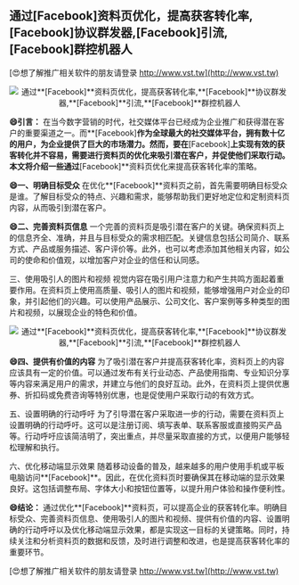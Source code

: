 ## **通过**[Facebook]**资料页优化，提高获客转化率,**[Facebook]**协议群发器,**[Facebook]**引流,**[Facebook]**群控机器人**

[😍想了解推广相关软件的朋友请登录 http://www.vst.tw](http://www.vst.tw)

 <center><img src="https://vst.tw/MP4/tuiguang/png/8.png" alt="通过**[Facebook]**资料页优化，提高获客转化率,**[Facebook]**协议群发器,**[Facebook]**引流,**[Facebook]**群控机器人"></center>

**😄引言：**
在当今数字营销的时代，社交媒体平台已经成为企业推广和获得潜在客户的重要渠道之一。而**[Facebook]**作为全球最大的社交媒体平台，拥有数十亿的用户，为企业提供了巨大的市场潜力。然而，要在**[Facebook]**上实现有效的获客转化并不容易，需要进行资料页的优化来吸引潜在客户，并促使他们采取行动。本文将介绍一些通过**[Facebook]**资料页优化来提高获客转化率的策略。

**😄一、明确目标受众**
在优化**[Facebook]**资料页之前，首先需要明确目标受众是谁。了解目标受众的特点、兴趣和需求，能够帮助我们更好地定位和定制资料页内容，从而吸引到潜在客户。

**😄二、完善资料页信息**
一个完善的资料页是吸引潜在客户的关键。确保资料页上的信息齐全、准确，并且与目标受众的需求相匹配。关键信息包括公司简介、联系方式、产品或服务描述、客户评价等。此外，也可以考虑添加其他相关内容，如公司的使命和价值观，以增加客户对企业的信任和认同感。

三、使用吸引人的图片和视频
视觉内容在吸引用户注意力和产生共鸣方面起着重要作用。在资料页上使用高质量、吸引人的图片和视频，能够增强用户对企业的印象，并引起他们的兴趣。可以使用产品展示、公司文化、客户案例等多种类型的图片和视频，以展现企业的特色和价值。

 <center><img src="https://vst.tw/MP4/tuiguang/png/7.png" alt="通过**[Facebook]**资料页优化，提高获客转化率,**[Facebook]**协议群发器,**[Facebook]**引流,**[Facebook]**群控机器人"></center>

**😄四、提供有价值的内容**
为了吸引潜在客户并提高获客转化率，资料页上的内容应该具有一定的价值。可以通过发布有关行业动态、产品使用指南、专业知识分享等内容来满足用户的需求，并建立与他们的良好互动。此外，在资料页上提供优惠券、折扣码或免费咨询等特别优惠，也是促使用户采取行动的有效方式。

五、设置明确的行动呼吁
为了引导潜在客户采取进一步的行动，需要在资料页上设置明确的行动呼吁。这可以是注册订阅、填写表单、联系客服或直接购买产品等。行动呼吁应该简洁明了，突出重点，并尽量采取直接的方式，以便用户能够轻松理解和执行。

六、优化移动端显示效果
随着移动设备的普及，越来越多的用户使用手机或平板电脑访问**[Facebook]**。因此，在优化资料页时要确保其在移动端的显示效果良好。这包括调整布局、字体大小和按钮位置等，以提升用户体验和操作便利性。

**😄结论：**
通过优化**[Facebook]**资料页，可以提高企业的获客转化率。明确目标受众、完善资料页信息、使用吸引人的图片和视频、提供有价值的内容、设置明确的行动呼吁以及优化移动端显示效果，都是实现这一目标的关键策略。同时，持续关注和分析资料页的数据和反馈，及时进行调整和改进，也是提高获客转化率的重要环节。

[😍想了解推广相关软件的朋友请登录 http://www.vst.tw](http://www.vst.tw)



